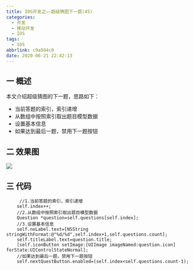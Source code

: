 ```yaml
---
title: IOS开发之——超级猜图下一题(45)
categories:
  - 开发
  - 移动开发
  - IOS
tags:
  - IOS
abbrlink: c9a504c0
date: 2020-06-21 22:42:13
---
```

## 一 概述

本文介绍超级猜图的下一题，思路如下：

* 当前答题的索引，索引递增
* 从数组中按照索引取出题目模型数据
* 设置基本信息
* 如果达到最后一题，禁用下一题按钮

<!--more-->

## 二 效果图

![][1]

## 三 代码

```
	 //1.当前答题的索引，索引递增
    self.index++;
    //2.从数组中按照索引取出题目模型数据
    Question *question=self.questions[self.index];
    //3.设置基本信息
    self.noLabel.text=[NSString      stringWithFormat:@"%d/%d",self.index+1,self.questions.count];
    self.titleLabel.text=question.title;
    [self.iconButton setImage:[UIImage imageNamed:question.icon] forState:UIControlStateNormal];
    //如果达到最后一题，禁用下一题按钮
    self.nextQuestButton.enabled=(self.index<self.questions.count-1);
```



[1]:https://images.pgzxc.com//ios-chaoji-caitu-nextquestion.gif